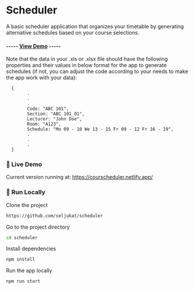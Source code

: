 <div align='left'>

<h1>Scheduler</h1>
<p>A basic scheduler application that organizes your timetable by generating alternative schedules based on your course selections.</p>


<h4> ----- <a href=https://courscheduler.netlify.app/>View Demo</a> <span> ----- </h4>


Note that the data in your .xls or .xlsx file should have the following properties and their values in below format for the app to generate schedules (if not, you can adjust the code according to your needs to make the app work with your data):

      {
            .
            .
            .
            Code: "ABC 101",
            Section: "ABC 101_01",
            Lecturer: "John Doe",
            Room: "A123",
            Schedule: "Mo 09 - 10 We 13 - 15 Fr 09 - 12 Fr 16 - 19",
            .
            .
            .
      }

</div>

### :triangular_flag_on_post: Live Demo

Current version running at: https://courscheduler.netlify.app/

### :running: Run Locally

Clone the project

```bash
https://github.com/seljukat/scheduler
```
Go to the project directory
```bash
cd scheduler
```
Install dependencies
```bash
npm install
```
Run the app locally
```bash
npm run start
```
